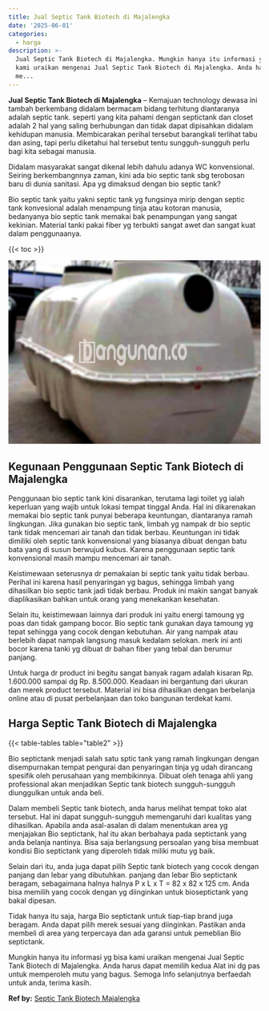 ```yaml
---
title: Jual Septic Tank Biotech di Majalengka
date: '2025-06-01'
categories:
  - harga
description: >-
  Jual Septic Tank Biotech di Majalengka. Mungkin hanya itu informasi yg bisa
  kami uraikan mengenai Jual Septic Tank Biotech di Majalengka. Anda harus dapat
  me...
---
```


**Jual Septic Tank Biotech di Majalengka** – Kemajuan technology dewasa ini tambah berkembang didalam bermacam bidang terhitung diantaranya adalah septic tank. seperti yang kita pahami dengan septictank dan closet adalah 2 hal yang saling berhubungan dan tidak dapat dipisahkan didalam kehidupan manusia. Membicarakan perihal tersebut barangkali terlihat tabu dan asing, tapi perlu diketahui hal tersebut tentu sungguh-sungguh perlu bagi kita sebagai manusia.

Didalam masyarakat sangat dikenal lebih dahulu adanya WC konvensional. Seiring berkembangnnya zaman, kini ada bio septic tank sbg terobosan baru di dunia sanitasi. Apa yg dimaksud dengan bio septic tank?

Bio septic tank yaitu yakni septic tank yg fungsinya mirip dengan septic tank konvesional adalah menampung tinja atau kotoran manusia, bedanyanya bio septic tank memakai bak penampungan yang sangat kekinian. Material tanki pakai fiber yg terbukti sangat awet dan sangat kuat dalam penggunaanya.

{{< toc >}}

![Jual Septic Tank Biotech di Majalengka](/images/jual-bio-septictank-20.png)

## Kegunaan Penggunaan Septic Tank Biotech di Majalengka

Penggunaan bio septic tank kini disarankan, terutama lagi toilet yg ialah keperluan yang wajib untuk lokasi tempat tinggal Anda. Hal ini dikarenakan memakai bio septic tank punyai beberapa keuntungan, diantaranya ramah lingkungan. Jika gunakan bio septic tank, limbah yg nampak dr bio septic tank tidak mencemari air tanah dan tidak berbau. Keuntungan ini tidak dimiliki oleh septic tank konvensional yang biasanya dibuat dengan batu bata yang di susun berwujud kubus. Karena penggunaan septic tank konvensional masih mampu mencemari air tanah.

Keistimewaan seterusnya dr pemakaian bi septic tank yaitu tidak berbau. Perihal ini karena hasil penyaringan yg bagus, sehingga limbah yang dihasilkan bio septic tank jadi tidak berbau. Produk ini makin sangat banyak diaplikasikan bahkan untuk orang yang menekankan kesehatan.

Selain itu, keistimewaan lainnya dari produk ini yaitu energi tamoung yg poas dan tidak gampang bocor. Bio septic tank gunakan daya tamoung yg tepat sehingga yang cocok dengan kebutuhan. Air yang nampak atau berlebih dapat nampak langsung masuk kedalam selokan. merk ini anti bocor karena tanki yg dibuat dr bahan fiber yang tebal dan berumur panjang.

Untuk harga dr product ini begitu sangat banyak ragam adalah kisaran Rp. 1.600.000 sampai dg Rp. 8.500.000. Keadaan ini bergantung dari ukuran dan merek product tersebut. Material ini bisa dihasilkan dengan berbelanja online atau di pusat perbelanjaan dan toko bangunan terdekat kami.

## Harga Septic Tank Biotech di Majalengka

{{< table-tables table="table2" >}}

Bio septictank menjadi salah satu sptic tank yang ramah lingkungan dengan disempurnakan tempat pengurai dan penyaringan tinja yg udah dirancang spesifik oleh perusahaan yang membikinnya. Dibuat oleh tenaga ahli yang professional akan menjadikan Septic tank biotech sungguh-sungguh diunggulkan untuk anda beli.

Dalam membeli Septic tank biotech, anda harus melihat tempat toko alat tersebut. Hal ini dapat sungguh-sungguh memengaruhi dari kualitas yang dihasilkan. Apabila anda asal-asalan di dalam menentukan area yg menjajakan Bio septictank, hal itu akan berbahaya pada septictank yang anda belanja nantinya. Bisa saja berlangsung persoalan yang bisa membuat kondisi Bio septictank yang diperoleh tidak miliki mutu yg baik.

Selain dari itu, anda juga dapat pilih Septic tank biotech yang cocok dengan panjang dan lebar yang dibutuhkan. panjang dan lebar Bio septictank beragam, sebagaimana halnya halnya P x L x T = 82 x 82 x 125 cm. Anda bisa memilih yang cocok dengan yg diinginkan untuk bioseptictank yang bakal dipesan.

Tidak hanya itu saja, harga Bio septictank untuk tiap-tiap brand juga beragam. Anda dapat pilih merek sesuai yang diinginkan. Pastikan anda membeli di area yang terpercaya dan ada garansi untuk pemeblian Bio septictank.

Mungkin hanya itu informasi yg bisa kami uraikan mengenai Jual Septic Tank Biotech di Majalengka. Anda harus dapat memilih kedua Alat ini dg pas untuk memperoleh mutu yang bagus. Semoga Info selanjutnya berfaedah untuk anda, terima kasih.

**Ref by:** [Septic Tank Biotech Majalengka](https://id.wikipedia.org/wiki/Septic)
